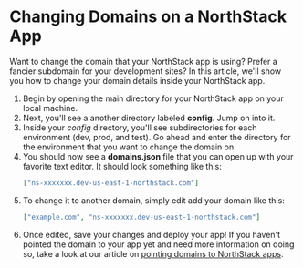 # Changing Domains on a NorthStack App

Want to change the domain that your NorthStack app is using? Prefer a fancier subdomain for your development sites? In this article, we'll show you how to change your domain details inside your NorthStack app.

1. Begin by opening the main directory for your NorthStack app on your local machine.
2. Next, you'll see a another directory labeled **config**. Jump on into it.
3. Inside your *config* directory, you'll see subdirectories for each environment (dev, prod, and test). Go ahead and enter the directory for the environment that you want to change the domain on.
4. You should now see a **domains.json** file that you can open up with your favorite text editor. It should look something like this:
   ```json
   ["ns-xxxxxxx.dev-us-east-1-northstack.com"]
   ```
5. To change it to another domain, simply edit add your domain like this:
   ```json
   ["example.com", "ns-xxxxxxx.dev-us-east-1-northstack.com"]
   ```
6. Once edited, save your changes and deploy your app! If you haven't pointed the domain to your app yet and need more information on doing so, take a look at our article on [pointing domains to NorthStack apps](/general/pointing-domains.md).